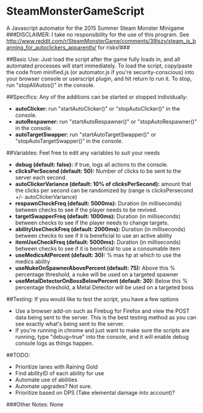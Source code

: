 # SteamMonsterGameScript
A Javascript automator for the 2015 Summer Steam Monster Minigame
###DISCLAIMER: I take no responsibility for the use of this program. See http://www.reddit.com/r/SteamMonsterGame/comments/39lszy/steam_is_banning_for_autoclickers_apparently/ for risks!###

##Basic Use:
Just load the script after the game fully loads in, and all automated processes will start immediately.
To load the script, copy/paste the code from minified.js (or automator.js if you're security-conscious) into your browser console or userscript plugin, and hit return to run it. 
To stop, run "stopAllAutos()" in the console.

##Specifics:
Any of the additions can be started or stopped individually:
- **autoClicker:** run "startAutoClicker()" or "stopAutoClicker()" in the console.
- **autoRespawner:** run "startAutoRespawner()" or "stopAutoRespawner()" in the console.
- **autoTargetSwapper:** run "startAutoTargetSwapper()" or "stopAutoTargetSwapper()" in the console.

##Variables:
Feel free to edit any variables to suit your needs
- **debug (default: false):** if true, logs all actions to the console.
- **clicksPerSecond (default: 50):** Number of clicks to be sent to the server each second.
- **autoClickerVariance (default: 10% of clicksPerSecond):** amount that the clicks per second can be randomized by (range is clicksPersecond +/- autoClickerVariance)
- **respawnCheckFreq (default: 5000ms):** Duration (in milliseconds) between checks to see if the player needs to be revived.
- **targetSwapperFreq (default: 1000ms):** Duration (in milliseconds) between checks to see if the player needs to change targets.
- **abilityUseCheckFreq (default: 2000ms):** Duration (in milliseconds) between checks to see if it is beneficial to use an active ability
- **itemUseCheckFreq (default: 5000ms):** Duration (in milliseconds) between checks to see if it is beneficial to use a consumable item
- **useMedicsAtPercent (default: 30):** % max hp at which to use the medics ability
- **useNukeOnSpawnerAbovePercent (default: 75):** Above this % percentage threshold, a nuke will be used on a targeted spawner
- **useMetalDetectorOnBossBelowPercent (default: 30):** Below this % percentage threshold, a Metal Detector will be used on a targeted boss

##Testing:
If you would like to test the script, you have a few options
- Use a browser add-on such as Firebug for Firefox and view the POST data being sent to the server. This is the best testing method as you can see exactly what's being sent to the server.
- If you're running in chrome and just want to make sure the scripts are running, type "debug=true" into the console, and it will enable debug console logs as things happen.

##TODO:
- Prioritize lanes with Raining Gold
- Find abilityID of each ability for use
- Automate use of abilities
- Automate upgrades? Not sure.
- Prioritize based on DPS (Take elemental damage into account)?

###Other Notes:
None
